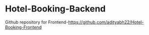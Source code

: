 # Hotel-Booking-Backend 
Github repository for Frontend-https://github.com/adityabh22/Hotel-Booking-Frontend

